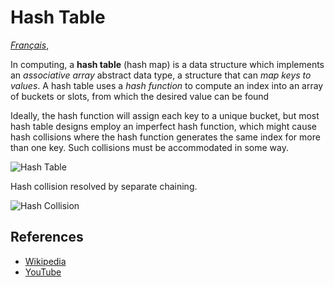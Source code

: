 Hash Table
==========

[*Français*](README.fr-FR.md),

In computing, a **hash table** (hash map) is a data structure which implements an *associative array* abstract data type, a structure that can *map keys to values*. A hash table uses a *hash function* to compute an index into an array of buckets or slots, from which the desired value can be found

Ideally, the hash function will assign each key to a unique bucket, but most hash table designs employ an imperfect hash function, which might cause hash collisions where the hash function generates the same index for more than one key. Such collisions must be accommodated in some way.

![Hash Table](https://upload.wikimedia.org/wikipedia/commons/7/7d/Hash_table_3_1_1_0_1_0_0_SP.svg)

Hash collision resolved by separate chaining.

![Hash Collision](https://upload.wikimedia.org/wikipedia/commons/d/d0/Hash_table_5_0_1_1_1_1_1_LL.svg)

References
----------

-   [Wikipedia](https://en.wikipedia.org/wiki/Hash_table)
-   [YouTube](https://www.youtube.com/watch?v=shs0KM3wKv8&index=4&list=PLLXdhg_r2hKA7DPDsunoDZ-Z769jWn4R8)
